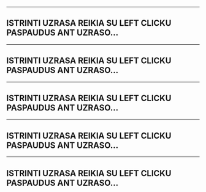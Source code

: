 ---------------------------------------------------------------
ISTRINTI UZRASA REIKIA SU LEFT CLICKU PASPAUDUS ANT UZRASO...
---------------------------------------------------------------
---------------------------------------------------------------
ISTRINTI UZRASA REIKIA SU LEFT CLICKU PASPAUDUS ANT UZRASO...
---------------------------------------------------------------
---------------------------------------------------------------
ISTRINTI UZRASA REIKIA SU LEFT CLICKU PASPAUDUS ANT UZRASO...
---------------------------------------------------------------
---------------------------------------------------------------
ISTRINTI UZRASA REIKIA SU LEFT CLICKU PASPAUDUS ANT UZRASO...
---------------------------------------------------------------
---------------------------------------------------------------
ISTRINTI UZRASA REIKIA SU LEFT CLICKU PASPAUDUS ANT UZRASO...
---------------------------------------------------------------
